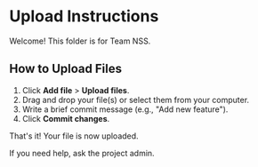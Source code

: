 # Upload Instructions

Welcome! This folder is for Team NSS.

## How to Upload Files

1. Click **Add file** > **Upload files**.
2. Drag and drop your file(s) or select them from your computer.
3. Write a brief commit message (e.g., "Add new feature").
4. Click **Commit changes**.

That's it! Your file is now uploaded.

If you need help, ask the project admin.